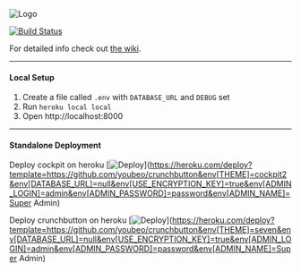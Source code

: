 ![Logo](http://crunchbutton.com/assets/images/facebook-like.png)

[![Build Status](https://travis-ci.com/youbeo/crunchbutton.svg?token=hxz6fVTQWxPXmgzxg8Yb&branch=master)](https://travis-ci.com/youbeo/crunchbutton)

For detailed info check out [the wiki](https://github.com/youbeo/crunchbutton/wiki).

---

#### Local Setup

1. Create a file called `.env` with `DATABASE_URL` and `DEBUG` set
2. Run `heroku local local`
3. Open http://localhost:8000

---

#### Standalone Deployment

Deploy cockpit on heroku
[![Deploy](https://www.herokucdn.com/deploy/button.svg)](https://heroku.com/deploy?template=https://github.com/youbeo/crunchbutton&env[THEME]=cockpit2&env[DATABASE_URL]=null&env[USE_ENCRYPTION_KEY]=true&env[ADMIN_LOGIN]=admin&env[ADMIN_PASSWORD]=password&env[ADMIN_NAME]=Super Admin)

Deploy crunchbutton on heroku
[![Deploy](https://www.herokucdn.com/deploy/button.svg)](https://heroku.com/deploy?template=https://github.com/youbeo/crunchbutton&env[THEME]=seven&env[DATABASE_URL]=null&env[USE_ENCRYPTION_KEY]=true&env[ADMIN_LOGIN]=admin&env[ADMIN_PASSWORD]=password&env[ADMIN_NAME]=Super Admin)